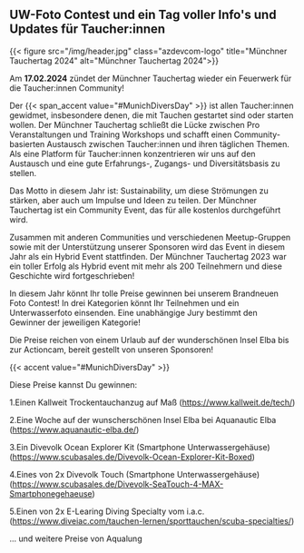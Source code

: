 ## UW-Foto Contest und ein Tag voller Info's und Updates für Taucher:innen

{{< figure src="/img/header.jpg" class="azdevcom-logo" title="Münchner Tauchertag 2024" alt="Münchner Tauchertag 2024">}}

Am **17.02.2024** zündet der Münchner Tauchertag wieder ein Feuerwerk für die Taucher:innen Community!

Der {{< span_accent value="#MunichDiversDay" >}} ist allen Taucher:innen gewidmet, insbesondere denen, die mit Tauchen gestartet sind oder starten wollen.
Der Münchner Tauchertag schließt die Lücke zwischen Pro Veranstaltungen und Training Workshops und schafft einen Community-basierten Austausch zwischen Taucher:innen und ihren täglichen Themen.
Als eine Platform für Taucher:innen konzentrieren wir uns auf den Austausch und eine gute Erfahrungs-, Zugangs- und Diversitätsbasis zu stellen.

Das Motto in diesem Jahr ist: Sustainability, um diese Strömungen zu stärken, aber auch um Impulse und Ideen zu teilen.
Der Münchner Tauchertag ist ein Community Event, das für alle kostenlos durchgeführt wird.

Zusammen mit anderen Communities und verschiedenen Meetup-Gruppen sowie mit der Unterstützung unserer Sponsoren wird das Event in diesem Jahr als ein Hybrid Event stattfinden.
Der Münchner Tauchertag 2023 war ein toller Erfolg als Hybrid event mit mehr als 200 Teilnehmern und diese Geschichte wird fortgeschrieben!

In diesem Jahr könnt Ihr tolle Preise gewinnen bei unserem Brandneuen Foto Contest! In drei Kategorien könnt Ihr Teilnehmen und ein Unterwasserfoto einsenden. Eine unabhängige Jury bestimmt den Gewinner der jeweiligen Kategorie!

Die Preise reichen von einem Urlaub auf der wunderschönen Insel Elba bis zur Actioncam, bereit gestellt von unseren Sponsoren!

{{< accent value="#MunichDiversDay" >}}

Diese Preise kannst Du gewinnen:

1.Einen Kallweit Trockentauchanzug auf Maß (https://www.kallweit.de/tech/)

2.Eine Woche auf der wunscherschönen Insel Elba bei Aquanautic Elba (https://www.aquanautic-elba.de/)

3.Ein Divevolk Ocean Explorer Kit (Smartphone Unterwassergehäuse) (https://www.scubasales.de/Divevolk-Ocean-Explorer-Kit-Boxed)

4.Eines von 2x Divevolk Touch (Smartphone Unterwassergehäuse) (https://www.scubasales.de/Divevolk-SeaTouch-4-MAX-Smartphonegehaeuse)

5.Einen von 2x E-Learing Diving Specialty vom i.a.c. (https://www.diveiac.com/tauchen-lernen/sporttauchen/scuba-specialties/)

... und weitere Preise von Aqualung
